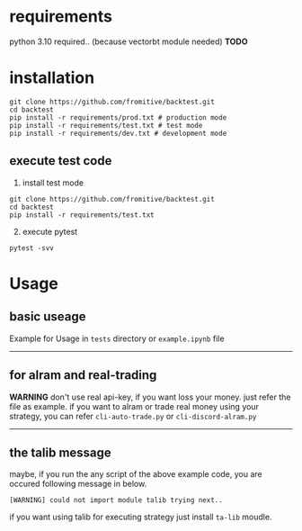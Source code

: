 # requirements

python 3.10 required.. (because vectorbt module needed) **TODO**


# installation

```
git clone https://github.com/fromitive/backtest.git
cd backtest
pip install -r requirements/prod.txt # production mode
pip install -r requirements/test.txt # test mode
pip install -r requirements/dev.txt # development mode
```

## execute test code

1. install test mode

```
git clone https://github.com/fromitive/backtest.git
cd backtest
pip install -r requirements/test.txt
```

2. execute pytest

```
pytest -svv
```

# Usage

## basic useage
Example for Usage in `tests` directory or `example.ipynb` file

---

## for alram and real-trading
**WARNING** don't use real api-key, if you want loss your money. just refer the file as example.
if you want to alram or trade real money using your strategy, you can refer  `cli-auto-trade.py` or `cli-discord-alram.py`

---
## the talib message

maybe, if you run the any script of the above example code, you are occured following message in below.

```
[WARNING] could not import module talib trying next..
```

if you want using talib for executing strategy just install `ta-lib` moudle.
